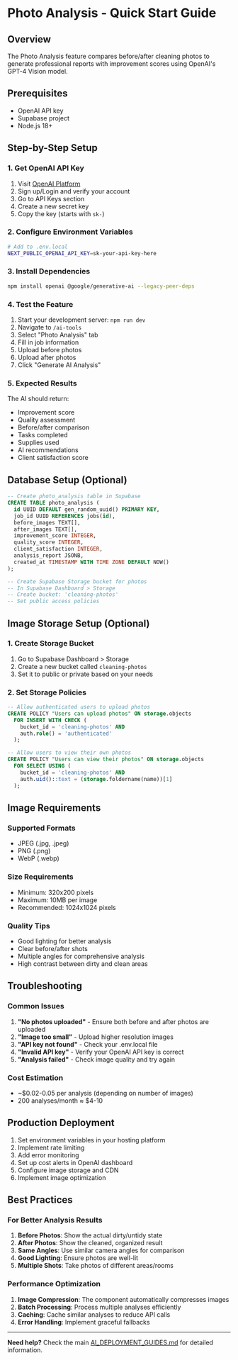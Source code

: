 # Photo Analysis - Quick Start Guide

## Overview
The Photo Analysis feature compares before/after cleaning photos to generate professional reports with improvement scores using OpenAI's GPT-4 Vision model.

## Prerequisites
- OpenAI API key
- Supabase project
- Node.js 18+

## Step-by-Step Setup

### 1. Get OpenAI API Key
1. Visit [OpenAI Platform](https://platform.openai.com/)
2. Sign up/Login and verify your account
3. Go to API Keys section
4. Create a new secret key
5. Copy the key (starts with `sk-`)

### 2. Configure Environment Variables
```bash
# Add to .env.local
NEXT_PUBLIC_OPENAI_API_KEY=sk-your-api-key-here
```

### 3. Install Dependencies
```bash
npm install openai @google/generative-ai --legacy-peer-deps
```

### 4. Test the Feature
1. Start your development server: `npm run dev`
2. Navigate to `/ai-tools`
3. Select "Photo Analysis" tab
4. Fill in job information
5. Upload before photos
6. Upload after photos
7. Click "Generate AI Analysis"

### 5. Expected Results
The AI should return:
- Improvement score
- Quality assessment
- Before/after comparison
- Tasks completed
- Supplies used
- AI recommendations
- Client satisfaction score

## Database Setup (Optional)

```sql
-- Create photo_analysis table in Supabase
CREATE TABLE photo_analysis (
  id UUID DEFAULT gen_random_uuid() PRIMARY KEY,
  job_id UUID REFERENCES jobs(id),
  before_images TEXT[],
  after_images TEXT[],
  improvement_score INTEGER,
  quality_score INTEGER,
  client_satisfaction INTEGER,
  analysis_report JSONB,
  created_at TIMESTAMP WITH TIME ZONE DEFAULT NOW()
);

-- Create Supabase Storage bucket for photos
-- In Supabase Dashboard > Storage
-- Create bucket: 'cleaning-photos'
-- Set public access policies
```

## Image Storage Setup (Optional)

### 1. Create Storage Bucket
1. Go to Supabase Dashboard > Storage
2. Create a new bucket called `cleaning-photos`
3. Set it to public or private based on your needs

### 2. Set Storage Policies
```sql
-- Allow authenticated users to upload photos
CREATE POLICY "Users can upload photos" ON storage.objects
  FOR INSERT WITH CHECK (
    bucket_id = 'cleaning-photos' AND
    auth.role() = 'authenticated'
  );

-- Allow users to view their own photos
CREATE POLICY "Users can view their photos" ON storage.objects
  FOR SELECT USING (
    bucket_id = 'cleaning-photos' AND
    auth.uid()::text = (storage.foldername(name))[1]
  );
```

## Image Requirements

### Supported Formats
- JPEG (.jpg, .jpeg)
- PNG (.png)
- WebP (.webp)

### Size Requirements
- Minimum: 320x200 pixels
- Maximum: 10MB per image
- Recommended: 1024x1024 pixels

### Quality Tips
- Good lighting for better analysis
- Clear before/after shots
- Multiple angles for comprehensive analysis
- High contrast between dirty and clean areas

## Troubleshooting

### Common Issues
1. **"No photos uploaded"** - Ensure both before and after photos are uploaded
2. **"Image too small"** - Upload higher resolution images
3. **"API key not found"** - Check your .env.local file
4. **"Invalid API key"** - Verify your OpenAI API key is correct
5. **"Analysis failed"** - Check image quality and try again

### Cost Estimation
- ~$0.02-0.05 per analysis (depending on number of images)
- 200 analyses/month ≈ $4-10

## Production Deployment
1. Set environment variables in your hosting platform
2. Implement rate limiting
3. Add error monitoring
4. Set up cost alerts in OpenAI dashboard
5. Configure image storage and CDN
6. Implement image optimization

## Best Practices

### For Better Analysis Results
1. **Before Photos**: Show the actual dirty/untidy state
2. **After Photos**: Show the cleaned, organized result
3. **Same Angles**: Use similar camera angles for comparison
4. **Good Lighting**: Ensure photos are well-lit
5. **Multiple Shots**: Take photos of different areas/rooms

### Performance Optimization
1. **Image Compression**: The component automatically compresses images
2. **Batch Processing**: Process multiple analyses efficiently
3. **Caching**: Cache similar analyses to reduce API calls
4. **Error Handling**: Implement graceful fallbacks

---

**Need help?** Check the main [AI_DEPLOYMENT_GUIDES.md](./AI_DEPLOYMENT_GUIDES.md) for detailed information. 